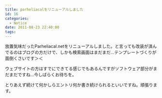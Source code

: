```yaml
---
title: parheliacalをリニューアルしました
id: 16
categories:
  - Notice
date: 2011-08-23 22:40:00
tags:
---
```


放置気味だったParheliacal.netをリニューアルしました。と言っても改装が済んでるのはブログの方だけで、しかも検索画面はまだまだ...テンプレートづくりが面倒くさいです＞＜

ウェブサイトの方はすでにできてる感じでもあるんですがソフトウェア部分がまだまだですね...今しばらくお待ちを。

とりあえず続けて何かしらエントリ何か書き続けられるといいですね。頑張ります。